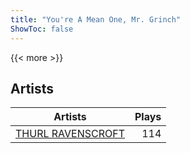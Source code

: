 ```yaml
---
title: "You're A Mean One, Mr. Grinch"
ShowToc: false
---
```


{{< more >}}

## Artists
Artists | Plays 
----- | -----: 
[THURL RAVENSCROFT](/artists/thurl-ravenscroft-89607) | 114

